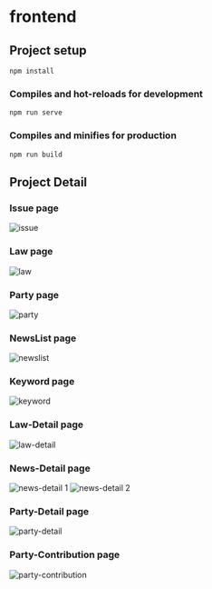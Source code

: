 # frontend

## Project setup
```
npm install
```

### Compiles and hot-reloads for development
```
npm run serve
```

### Compiles and minifies for production
```
npm run build
```

## Project Detail
### Issue page
![issue](https://github.com/user-attachments/assets/3f76a4b5-a688-4c35-a265-45a5a58de4b6)

### Law page
![law](https://github.com/user-attachments/assets/32ab3e4b-d7b2-4638-b4f9-c4269952cd62)

### Party page
![party](https://github.com/user-attachments/assets/1c54f199-6e47-44b9-b32f-54b6f9da6391)

### NewsList page
![newslist](https://github.com/user-attachments/assets/2b6b918a-6abc-4b1d-bcae-02ce6fe1666f)

### Keyword page
![keyword](https://github.com/user-attachments/assets/6aaf62db-df58-4923-8ff9-e7ddba502454)

### Law-Detail page
![law-detail](https://github.com/user-attachments/assets/aab0dc21-df08-400f-9e47-e8741dff20cd)

### News-Detail page
![news-detail 1](https://github.com/user-attachments/assets/797929ce-9eed-47a2-9a69-93e7191ae016)
![news-detail 2](https://github.com/user-attachments/assets/5187d58e-5d9f-467c-88ad-75490c84ba60)

### Party-Detail page
![party-detail](https://github.com/user-attachments/assets/905edf65-8068-4f2c-bb96-702a43fe4bb4)

### Party-Contribution page
![party-contribution](https://github.com/user-attachments/assets/2d65a44e-4429-44ac-8053-26c5aa1de4e0)
